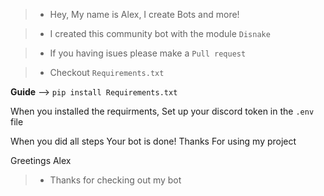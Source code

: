 > - Hey, My name is Alex, I create Bots and more!



> - I created this community bot with the module ``Disnake``



> - If you having isues please make a ``Pull request``



> - Checkout  ```Requirements.txt```



**Guide** -->
``pip install Requirements.txt``

When you installed the requirments, Set up your discord token in the ``.env`` file

When you did all steps Your bot is done!
Thanks For using my project

Greetings Alex



> - Thanks for checking out my bot
